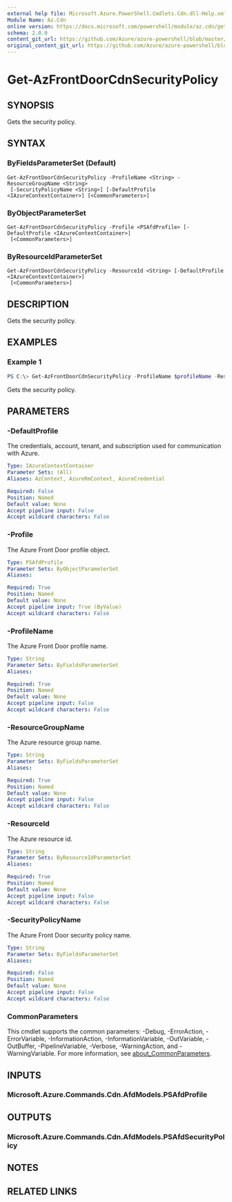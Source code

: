 ```yaml
---
external help file: Microsoft.Azure.PowerShell.Cmdlets.Cdn.dll-Help.xml
Module Name: Az.Cdn
online version: https://docs.microsoft.com/powershell/module/az.cdn/get-azfrontdoorcdnsecuritypolicy
schema: 2.0.0
content_git_url: https://github.com/Azure/azure-powershell/blob/master/src/Cdn/Cdn/help/Get-AzFrontDoorCdnSecurityPolicy.md
original_content_git_url: https://github.com/Azure/azure-powershell/blob/master/src/Cdn/Cdn/help/Get-AzFrontDoorCdnSecurityPolicy.md
---
```


# Get-AzFrontDoorCdnSecurityPolicy

## SYNOPSIS
Gets the security policy.

## SYNTAX

### ByFieldsParameterSet (Default)
```
Get-AzFrontDoorCdnSecurityPolicy -ProfileName <String> -ResourceGroupName <String>
 [-SecurityPolicyName <String>] [-DefaultProfile <IAzureContextContainer>] [<CommonParameters>]
```

### ByObjectParameterSet
```
Get-AzFrontDoorCdnSecurityPolicy -Profile <PSAfdProfile> [-DefaultProfile <IAzureContextContainer>]
 [<CommonParameters>]
```

### ByResourceIdParameterSet
```
Get-AzFrontDoorCdnSecurityPolicy -ResourceId <String> [-DefaultProfile <IAzureContextContainer>]
 [<CommonParameters>]
```

## DESCRIPTION
Gets the security policy.

## EXAMPLES

### Example 1
```powershell
PS C:\> Get-AzFrontDoorCdnSecurityPolicy -ProfileName $profileName -ResourceGroupName $resourceGroupName -SecurityPolicyName $securityPolicyName
```

Gets the security policy.

## PARAMETERS

### -DefaultProfile
The credentials, account, tenant, and subscription used for communication with Azure.

```yaml
Type: IAzureContextContainer
Parameter Sets: (All)
Aliases: AzContext, AzureRmContext, AzureCredential

Required: False
Position: Named
Default value: None
Accept pipeline input: False
Accept wildcard characters: False
```

### -Profile
The Azure Front Door profile object.

```yaml
Type: PSAfdProfile
Parameter Sets: ByObjectParameterSet
Aliases:

Required: True
Position: Named
Default value: None
Accept pipeline input: True (ByValue)
Accept wildcard characters: False
```

### -ProfileName
The Azure Front Door profile name.

```yaml
Type: String
Parameter Sets: ByFieldsParameterSet
Aliases:

Required: True
Position: Named
Default value: None
Accept pipeline input: False
Accept wildcard characters: False
```

### -ResourceGroupName
The Azure resource group name.

```yaml
Type: String
Parameter Sets: ByFieldsParameterSet
Aliases:

Required: True
Position: Named
Default value: None
Accept pipeline input: False
Accept wildcard characters: False
```

### -ResourceId
The Azure resource id.

```yaml
Type: String
Parameter Sets: ByResourceIdParameterSet
Aliases:

Required: True
Position: Named
Default value: None
Accept pipeline input: False
Accept wildcard characters: False
```

### -SecurityPolicyName
The Azure Front Door security policy name.

```yaml
Type: String
Parameter Sets: ByFieldsParameterSet
Aliases:

Required: False
Position: Named
Default value: None
Accept pipeline input: False
Accept wildcard characters: False
```

### CommonParameters
This cmdlet supports the common parameters: -Debug, -ErrorAction, -ErrorVariable, -InformationAction, -InformationVariable, -OutVariable, -OutBuffer, -PipelineVariable, -Verbose, -WarningAction, and -WarningVariable. For more information, see [about_CommonParameters](http://go.microsoft.com/fwlink/?LinkID=113216).

## INPUTS

### Microsoft.Azure.Commands.Cdn.AfdModels.PSAfdProfile

## OUTPUTS

### Microsoft.Azure.Commands.Cdn.AfdModels.PSAfdSecurityPolicy

## NOTES

## RELATED LINKS
